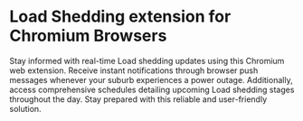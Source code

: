 
# Load Shedding extension for Chromium Browsers

Stay informed with real-time Load shedding updates using this Chromium web extension. Receive instant notifications through browser push messages whenever your suburb experiences a power outage. Additionally, access comprehensive schedules detailing upcoming Load shedding stages throughout the day. Stay prepared with this reliable and user-friendly solution.


<!-- # 📄 Get started here -->
